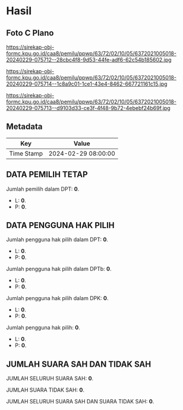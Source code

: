 # Hasil

## Foto C Plano

https://sirekap-obj-formc.kpu.go.id/caa8/pemilu/ppwp/63/72/02/10/05/6372021005018-20240229-075712--28cbc4f8-9d53-44fe-adf6-62c54b185602.jpg

https://sirekap-obj-formc.kpu.go.id/caa8/pemilu/ppwp/63/72/02/10/05/6372021005018-20240229-075714--1c8a9c01-1ce1-43e4-8462-667721161c15.jpg

https://sirekap-obj-formc.kpu.go.id/caa8/pemilu/ppwp/63/72/02/10/05/6372021005018-20240229-075713--d9103d33-ce3f-4f48-9b72-4ebebf24b69f.jpg


## Metadata

| Key        | Value               |
| ---------- | ------------------- |
| Time Stamp | 2024-02-29 08:00:00 |


## DATA PEMILIH TETAP

Jumlah pemilih dalam DPT: **0**.
 * L: **0**.
 * P: **0**.

## DATA PENGGUNA HAK PILIH

Jumlah pengguna hak pilih dalam DPT: **0**.
 * L: **0**.
 * P: **0**.

Jumlah pengguna hak pilih dalam DPTb: **0**.
 * L: **0**.
 * P: **0**.

Jumlah pengguna hak pilih dalam DPK: **0**.
 * L: **0**.
 * P: **0**.

Jumlah pengguna hak pilih: **0**.
 * L: **0**.
 * P: **0**.

## JUMLAH SUARA SAH DAN TIDAK SAH

JUMLAH SELURUH SUARA SAH: **0**.

JUMLAH SUARA TIDAK SAH: **0**.

JUMLAH SELURUH SUARA SAH DAN SUARA TIDAK SAH: **0**.


